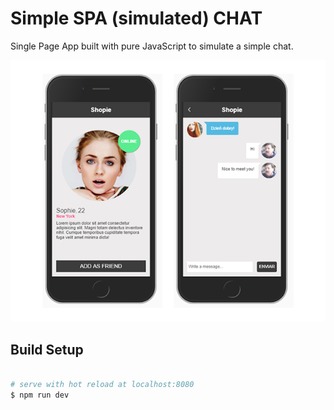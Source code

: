 # Simple SPA (simulated) CHAT

Single Page App built with pure JavaScript to simulate a simple chat.

![SPA Screenshot](https://github.com/FranLaFrossia/teamcmp-js-spa-chat/blob/master/app_screenshot.png?raw=true)

## Build Setup

```bash

# serve with hot reload at localhost:8080
$ npm run dev
